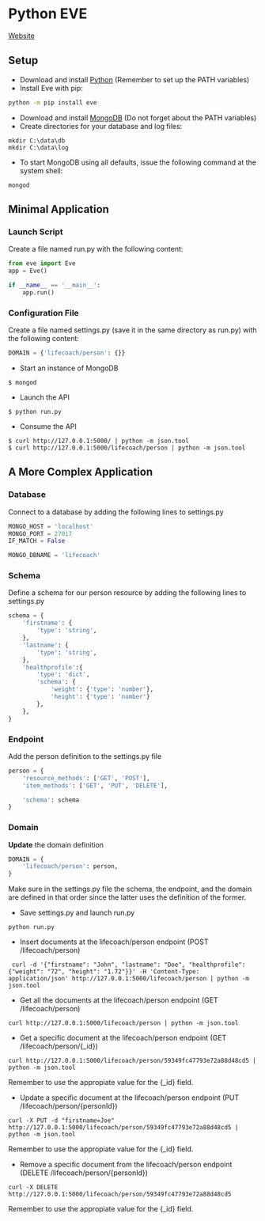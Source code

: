 
# Python EVE
[Website][3]

## Setup
* Download and install [Python][1] (Remember to set up the PATH variables)
* Install Eve with pip:
```bash
python -m pip install eve
```
* Download and install [MongoDB][2] (Do not forget about the PATH variables)
* Create directories for your database and log files:
```
mkdir C:\data\db
mkdir C:\data\log
```
* To start MongoDB using all defaults, issue the following command at the system shell:
```
mongod
```

## Minimal Application
### Launch Script
Create a file named run.py with the following content:
```python
from eve import Eve
app = Eve()

if __name__ == '__main__':
    app.run()
```
### Configuration File
Create a file named settings.py (save it in the same directory as run.py) with the following content:
```python
DOMAIN = {'lifecoach/person': {}}
```

* Start an instance of MongoDB
```
$ mongod
```
* Launch the API
```
$ python run.py
```
* Consume the API
```
$ curl http://127.0.0.1:5000/ | python -m json.tool
$ curl http://127.0.0.1:5000/lifecoach/person | python -m json.tool
```

## A More Complex Application
### Database

Connect to a database by adding the following lines to settings.py

```python
MONGO_HOST = 'localhost'
MONGO_PORT = 27017
IF_MATCH = False

MONGO_DBNAME = 'lifecoach'
```

### Schema

Define a schema for our person resource by adding the following lines to settings.py

```python
schema = {
    'firstname': {
        'type': 'string',
    },
    'lastname': {
        'type': 'string',
    },
    'healthprofile':{
        'type': 'dict',
        'schema': {
            'weight': {'type': 'number'},
            'height': {'type': 'number'}
        },
    },
}
```

### Endpoint

Add the person definition to the settings.py file

```python
person = {
    'resource_methods': ['GET', 'POST'],
    'item_methods': ['GET', 'PUT', 'DELETE'],

    'schema': schema
}
```

### Domain

**Update** the domain definition
```python
DOMAIN = {
    'lifecoach/person': person,
}
```

Make sure in the settings.py file the schema, the endpoint, and the domain are defined in that order since the latter uses the definition of the former.

* Save settings.py and launch run.py
```
python run.py
```

* Insert documents at the lifecoach/person endpoint (POST /lifecoach/person)
```
 curl -d '{"firstname": "John", "lastname": "Doe", "healthprofile":{"weight": "72", "height": "1.72"}}' -H 'Content-Type: application/json' http://127.0.0.1:5000/lifecoach/person | python -m json.tool
```

* Get all the documents at the lifecoach/person endpoint (GET /lifecoach/person)
```
curl http://127.0.0.1:5000/lifecoach/person | python -m json.tool
```

* Get a specific document at the lifecoach/person endpoint (GET /lifecoach/person/{_id})
```
curl http://127.0.0.1:5000/lifecoach/person/59349fc47793e72a88d48cd5 | python -m json.tool
```

Remember to use the appropiate value for the {\_id} field.

* Update a specific document at the lifecoach/person endpoint (PUT /lifecoach/person/{personId})

```
curl -X PUT -d "firstname=Joe" http://127.0.0.1:5000/lifecoach/person/59349fc47793e72a88d48cd5 | python -m json.tool
```

Remember to use the appropiate value for the {\_id} field.

* Remove a specific document from the lifecoach/person endpoint (DELETE /lifecoach/person/{personId})
```
curl -X DELETE http://127.0.0.1:5000/lifecoach/person/59349fc47793e72a88d48cd5
```

Remember to use the appropiate value for the {\_id} field.


[1]: https://www.python.org/
[2]: https://www.mongodb.com/
[3]: http://python-eve.org/
[4]: http://python-eve.org/features.html#sub-resources
[5]: http://python-eve.org/features.html#document-versioning
